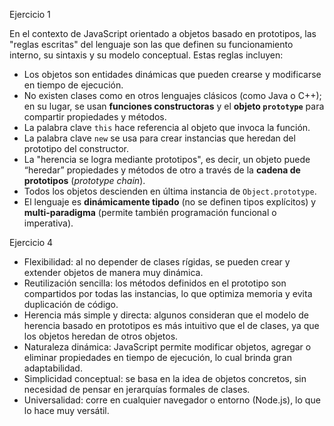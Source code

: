 Ejercicio 1 

En el contexto de JavaScript orientado a objetos basado en prototipos, las "reglas escritas" del lenguaje son las que definen su funcionamiento interno, su sintaxis y su modelo conceptual.
Estas reglas incluyen:

* Los objetos son entidades dinámicas que pueden crearse y modificarse en tiempo de ejecución.
* No existen clases como en otros lenguajes clásicos (como Java o C++); en su lugar, se usan **funciones constructoras** y el **objeto `prototype`** para compartir propiedades y métodos.
* La palabra clave `this` hace referencia al objeto que invoca la función.
* La palabra clave `new` se usa para crear instancias que heredan del prototipo del constructor.
* La "herencia se logra mediante prototipos", es decir, un objeto puede “heredar” propiedades y métodos de otro a través de la **cadena de prototipos** (*prototype chain*).
* Todos los objetos descienden en última instancia de `Object.prototype`.
* El lenguaje es **dinámicamente tipado** (no se definen tipos explícitos) y **multi-paradigma** (permite también programación funcional o imperativa).

Ejercicio 4

* Flexibilidad: al no depender de clases rígidas, se pueden crear y extender objetos de manera muy dinámica.
* Reutilización sencilla: los métodos definidos en el prototipo son compartidos por todas las instancias, lo que optimiza memoria y evita duplicación de código.
* Herencia más simple y directa: algunos consideran que el modelo de herencia basado en prototipos es más intuitivo que el de clases, ya que los objetos heredan de otros objetos.
* Naturaleza dinámica: JavaScript permite modificar objetos, agregar o eliminar propiedades en tiempo de ejecución, lo cual brinda gran adaptabilidad.
* Simplicidad conceptual: se basa en la idea de objetos concretos, sin necesidad de pensar en jerarquías formales de clases.
* Universalidad: corre en cualquier navegador o entorno (Node.js), lo que lo hace muy versátil.


